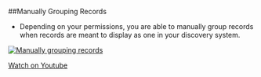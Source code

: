 ##Manually Grouping Records
- Depending on your permissions, you are able to manually group records when records are meant to display as one in your discovery system.

[![Manually grouping records](/manual/images/Manual-Grouping-Records.png)](https://www.youtube.com/watch?v=2E1cYPKve0U&list=PLV_OXyJ1D3Bjr49J9FQ3M0uNhiNv4E04f&index=6)

[Watch on Youtube](https://www.youtube.com/watch?v=2E1cYPKve0U&list=PLV_OXyJ1D3Bjr49J9FQ3M0uNhiNv4E04f&index=6)


